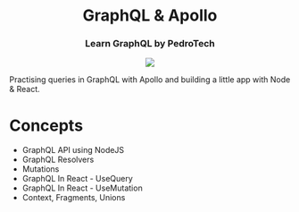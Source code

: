 <h1 align="center">GraphQL & Apollo </h1>
<h3 align="center">Learn GraphQL by PedroTech</h3>


<p align="center">
  <img src="https://i.ytimg.com/vi/yqWzCV0kU_c/maxresdefault.jpg"/>
</p>

Practising queries in GraphQL with Apollo and building a little app with Node & React.


# Concepts
* GraphQL API using NodeJS
* GraphQL Resolvers
* Mutations
* GraphQL In React - UseQuery
* GraphQL In React - UseMutation
* Context, Fragments, Unions


